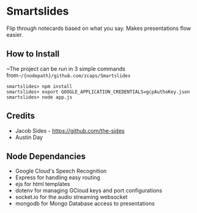 # Smartslides
Flip through notecards based on what you say. Makes presentations flow easier.

## How to Install
~The project can be run in 3 simple commands from`~/{nodepath}/github.com/zcaps/Smartslides`
```
smartslides> npm install
smartslides> export GOOGLE_APPLICATION_CREDENTIALS=gcpAuthoKey.json
smartslides> node app.js
```
## Credits
* Jacob Sides - https://github.com/the-sides
* Austin Day

## Node Dependancies
* Google Cloud's Speech Recognition
* Express for handling easy routing
* ejs for html templates
* dotenv for managing GCloud keys and port configurations
* socket.io for the audio streaming websocket
* mongodb for Mongo Database access to presentations
	
